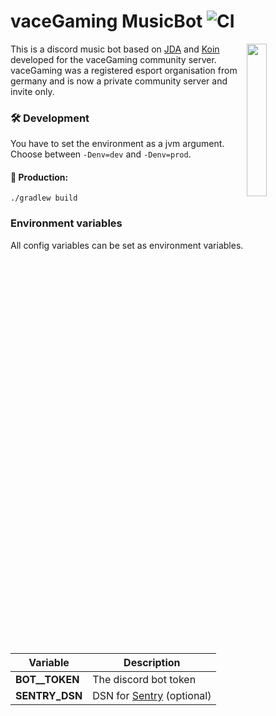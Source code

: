 # vaceGaming MusicBot ![CI](https://github.com/jonaznas/vacegaming-musicbot/workflows/CI/badge.svg)

<img align="right" src="https://i.imgur.com/RflqQ0I.png" width=25%>

This is a discord music bot based on [JDA](https://github.com/DV8FromTheWorld/JDA) and [Koin](https://github.com/InsertKoinIO/koin) developed for the vaceGaming community server.
vaceGaming was a registered esport organisation from germany and is now a private community server and invite only.

### 🛠 Development

You have to set the environment as a jvm argument. Choose between ``-Denv=dev`` and ``-Denv=prod``.

#### 🧱 Production:

```
./gradlew build
```

### Environment variables

All config variables can be set as environment variables.

Variable | Description
-------- |  ------------
**BOT__TOKEN** | The discord bot token
**SENTRY_DSN** | DSN for [Sentry](https://sentry.io) (optional)

